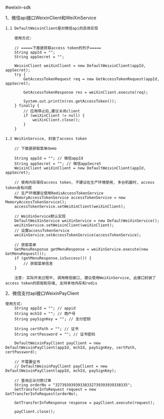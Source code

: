 #weixin-sdk

1、微信api接口WeixinClient和WeiXinService

    1.1 DefaultWeixinClient是对微信api的具体实现

        使用方式:

        // =====下面是获取access token的列子=====
        String appId = "";
        String appSecret = "";

        WeixinClient weiXinClient = new DefaultWeixinClient(appId, appSecret);
        try {
            GetAccessTokenRequest req = new GetAccessTokenRequest(appId, appSecret);

            GetAccessTokenResponse res = weiXinClient.execute(req);

            System.out.println(res.getAccessToken());
        } finally {
            // 应用停止后,建议关闭client
            if (weiXinClient != null) {
                weiXinClient.close();
            }
        }

    1.2 WeiXinService, 封装了access token

        // 下面是获取菜单demo

        String appId = ""; // 微信appId
        String appSecret = ""; // 微信appSecret
        WeixinClient weiXinClient = new DefaultWeixinClient(appId, appSecret);

        // 使用内存保存access token, 不建议在生产环境使用, 多台机器时, access token会有问题
        // 生产环境建议使用RedisAccessTokenService
        MemoryAccessTokenService accessTokenService = new MemoryAccessTokenService();
        accessTokenService.setWeiXinClient(weiXinClient);

        // WeiXinService默认实现
        DefaultWeiXinService weiXinService = new DefaultWeiXinService();
        weiXinService.setWeixinClient(weiXinClient);
        // 设置accessTokenService
        weiXinService.setAccessTokenService(accessTokenService);

        // 获取菜单
        GetMenuResponse getMenuResponse = weiXinService.execute(new GetMenuRequest());
        if (getMenuResponse.isSuccess()) {
            // 获取菜单信息
        }

        注意: 实际开发过程中, 调用微信接口, 建议使用WeiXinService, 此接口封装了access token的获取和存储, 支持本地内存和redis

2、微信支付api接口WeixinPayClient

    使用方式:
        String appId = ""; // appid
        String mchId = ""; // 商户号
        String paySignKey = ""; // 支付密钥

        String certPath = ""; // 证书
        String certPassword = ""; // 证书密码

        DefaultWeixinPayClient payClient = new DefaultWeixinPayClient(appId, mchId, paySignKey, certPath, certPassword);

        // 不需要证书
        // DefaultWeixinPayClient payClient = new DefaultWeixinPayClient(appId, mchId, paySignKey);

        // 查询企业付款订单
        String orderNo = "32739393939338332739393939338335";
        GetTransferInfoRequest request = new GetTransferInfoRequest(orderNo);

        GetTransferInfoResponse response = payClient.execute(request);

        payClient.close();